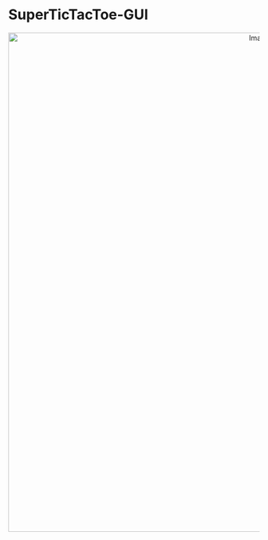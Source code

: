 # SuperTicTacToe-GUI
<div align="center">
    <img src="https://github.com/d3mosth3n3s/SuperTicTacToe-GUI/blob/main/hw4.png" width="1000" alt="Image 1">
</div>
